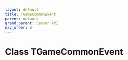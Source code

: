 ```yaml
---
layout: default
title: TGameCommonEvent
parent: network
grand_parent: Server API
nav_order: 6
---
```


# Class TGameCommonEvent

